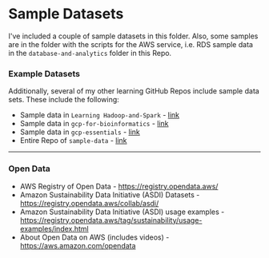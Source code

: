 # Sample Datasets 

I've included a couple of sample datasets in this folder.  Also, some samples are in the folder with the scripts for the AWS service, i.e. RDS sample data in the `database-and-analytics` folder in this Repo.

### Example Datasets 

Additionally, several of my other learning GitHub Repos include sample data sets.
These include the following:
- Sample data in `Learning Hadoop-and-Spark` - [link](https://github.com/lynnlangit/learning-hadoop-and-spark/tree/master/0b-Example-Datasets)
- Sample data in `gcp-for-bioinformatics` - [link](https://github.com/lynnlangit/gcp-for-bioinformatics/tree/master/1_Files_%26_Data/genomic-data-samples)
- Sample data in `gcp-essentials` - [link](https://github.com/lynnlangit/gcp-essentials/tree/master/7_sample_data)
- Entire Repo of `sample-data` - [link](https://github.com/lynnlangit/sample-data)

----

### Open Data
- AWS Registry of Open Data - https://registry.opendata.aws/
- Amazon Sustainability Data Initiative (ASDI) Datasets - https://registry.opendata.aws/collab/asdi/
- Amazon Sustainability Data Initiative (ASDI) usage examples - https://registry.opendata.aws/tag/sustainability/usage-examples/index.html
- About Open Data on AWS (includes videos) - https://aws.amazon.com/opendata
